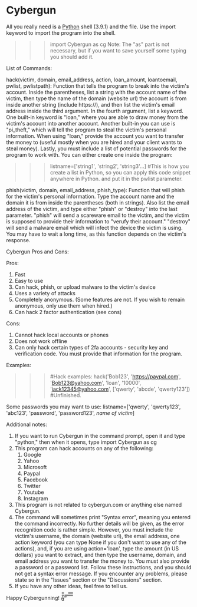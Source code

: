 # Cybergun

All you really need is a [Python](python.org) shell (3.9.1) and the file. Use the import keyword to import the program into the shell.

>>> import Cybergun as cg
Note: The "as" part is not necessary, but if you want to save yourself some typing you should add it.

List of Commands:

hack(victim, domain, email_address, action, loan_amount, loantoemail, pwlist, pwlistpath):
Function that tells the program to break into the victim's account.
Inside the parentheses, list a string with the account name of the victim,
then type the name of the domain (website url) the account is from inside another
string (include https://), and then list the victim's email address inside the third argument. In the fourth argument, list a keyword.
One built-in keyword is "loan," where you are able to draw money from the victim's account into another account.
Another built-in you can use is "pi_theft," which will tell the
program to steal the victim's personal information. When using "loan," provide the account you want to transfer the money to (useful mostly when you are hired and your client wants to steal money). Lastly, you must include a list
of potential passwords for the program to work with. You can either
create one inside the program:
>>> listname=['string1', 'string2', 'string3'...]
>>> #This is how you create a list in Python, so you can apply this code snippet anywhere in Python.
and put it in the pwlist parameter.

phish(victim, domain, email_address, phish_type): Function that will phish for the victim's personal
information. Type the account name and the domain it is from inside the
parentheses (both in strings). Also list the email address of the victim, and type either "phish" or "destroy" into the last parameter. "phish" will send a scareware email to the victim, and the victim is supposed to provide their information to "verufy their account." "destroy" will send a malware email which will infect the device the victim is using. You may have to wait a long time, as this function depends on the
victim's response.
    
    
Cybergun Pros and Cons:

Pros:
1. Fast
2. Easy to use
3. Can hack, phish, or upload malware to the victim's device
4. Uses a variety of attacks
5. Completely anonymous. (Some features are not. If you wish to remain anonymous, only use them when hired.)
6. Can hack 2 factor authentication (see cons)

Cons:
1. Cannot hack local accounts or phones
2. Does not work offline
3. Can only hack certain types of 2fa accounts - security key and verification code. You must provide that information for the program.


Examples:
>>> #Hack examples:
>>> hack('Bob123', 'https://paypal.com', 'Bob123@yahoo.com', 'loan', '10000', 'jack12345@yahoo.com', ['qwerty', 'abcde', 'qwerty123'])
>>> #Unfinished.

Some passwords you may want to use:
listname=['qwerty', 'qwerty123', 'abc123', 'password', 'password123', *name of victim*]

Additional notes:

1. If you want to run Cybergun in the command prompt, open it and type "python," then when it opens, type import Cybergun as cg
2. This program can hack accounts on any of the following:
    1. Google
    2. Yahoo
    3. Microsoft
    4. Paypal
    5. Facebook
    6. Twitter
    7. Youtube
    8. Instagram
3. This program is not related to cybergun.com or anything else named Cybergun.
4. The command will sometimes print "Syntax error", meaning you entered the command incorrectly. No further details will be given, as the error recognition code is rather simple. However, you must include the victim's username, the domain (website url), the email address, one action keyword (you can type None if you don't want to use any of the actions), and, if you are using action='loan', type the amount (in US dollars) you want to extract, and then type the username, domain, and email address you want to transfer the money to. You must also provide a password or a password list. Follow these instructions, and you should not get a syntax error message. If you encounter any problems, please state so in the "Issues" section or the "Discussions" section.
5. If you have any other ideas, feel free to tell us.

Happy Cybergunning!
/̵͇̿̿/’̿’̿ ̿ ̿̿ ̿̿ ̿̿

